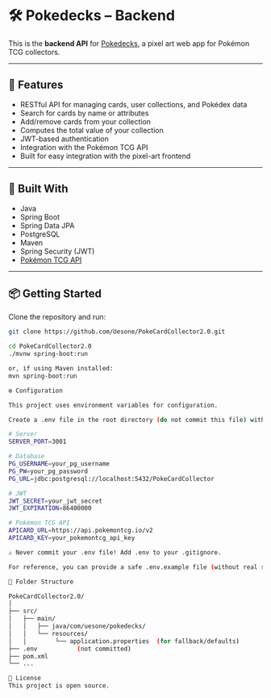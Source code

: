 # 🛠️ Pokedecks – Backend

This is the **backend API** for [Pokedecks](https://github.com/Uesone/pokecardcollectorfront), a pixel art web app for Pokémon TCG collectors.

---

## 🚀 Features

- RESTful API for managing cards, user collections, and Pokédex data
- Search for cards by name or attributes
- Add/remove cards from your collection
- Computes the total value of your collection
- JWT-based authentication
- Integration with the Pokémon TCG API
- Built for easy integration with the pixel-art frontend

---

## 🧰 Built With

- Java
- Spring Boot
- Spring Data JPA
- PostgreSQL
- Maven
- Spring Security (JWT)
- [Pokémon TCG API](https://pokemontcg.io/)

---

## 📦 Getting Started

Clone the repository and run:

```bash
git clone https://github.com/Uesone/PokeCardCollector2.0.git

cd PokeCardCollector2.0
./mvnw spring-boot:run

or, if using Maven installed:
mvn spring-boot:run

⚙️ Configuration

This project uses environment variables for configuration.

Create a .env file in the root directory (do not commit this file) with the following structure (circa):

# Server
SERVER_PORT=3001

# Database
PG_USERNAME=your_pg_username
PG_PW=your_pg_password
PG_URL=jdbc:postgresql://localhost:5432/PokeCardCollector

# JWT
JWT_SECRET=your_jwt_secret
JWT_EXPIRATION=86400000

# Pokémon TCG API
APICARD_URL=https://api.pokemontcg.io/v2
APICARD_KEY=your_pokemontcg_api_key

⚠️ Never commit your .env file! Add .env to your .gitignore.

For reference, you can provide a safe .env.example file (without real secrets) in the repo.

📁 Folder Structure

PokeCardCollector2.0/
│
├── src/
│   ├── main/
│   │   ├── java/com/uesone/pokedecks/
│   │   └── resources/
│   │        └── application.properties  (for fallback/defaults)
├── .env           (not committed)
├── pom.xml
└── ...

📄 License
This project is open source.
